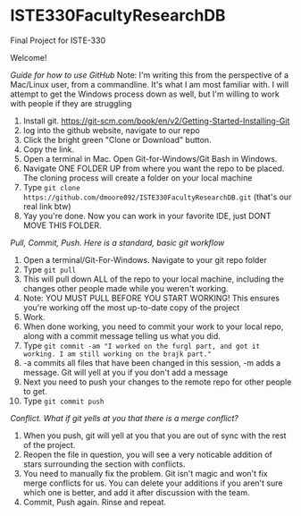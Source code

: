 # ISTE330FacultyResearchDB
Final Project for ISTE-330

Welcome!

_Guide for how to use GitHub_
Note: I'm writing this from the perspective of a Mac/Linux user, from a commandline. It's what I am most familiar with. 
I will attempt to get the Windows process down as well, but I'm willing to work with people if they are struggling

1. Install git. https://git-scm.com/book/en/v2/Getting-Started-Installing-Git
2. log into the github website, navigate to our repo
3. Click the bright green "Clone or Download" button.
4. Copy the link.
5. Open a terminal in Mac.
   Open Git-for-Windows/Git Bash in Windows.
6. Navigate ONE FOLDER UP from where you want the repo to be placed. The cloning process will create a folder on your local machine
7. Type `git clone https://github.com/dmoore092/ISTE330FacultyResearchDB.git`   (that's our real link btw)
8. Yay you're done. Now you can work in your favorite IDE, just DONT MOVE THIS FOLDER.


_Pull, Commit, Push. Here is a standard, basic git workflow_
1. Open a terminal/Git-For-Windows. Navigate to your git repo folder
2. Type `git pull`
3. This will pull down ALL of the repo to your local machine, including the changes other people made while you weren't working.
4. Note: YOU MUST PULL BEFORE YOU START WORKING! This ensures you're working off the most up-to-date copy of the project
5. Work.
6. When done working, you need to commit your work to your local repo, along with a commit message telling us what you did.
7. Type `git commit -am "I worked on the furgl part, and got it working. I am still working on the brajk part."`
8. -a commits all files that have been changed in this session, -m adds a message. Git will yell at you if you don't add a message
9. Next you need to push your changes to the remote repo for other people to get.
10. Type `git commit push`

_Conflict. What if git yells at you that there is a merge conflict?_
1. When you push, git will yell at you that you are out of sync with the rest of the project.
2. Reopen the file in question, you will see a very noticable addition of stars surrounding the section with conflicts.
3. You need to manually fix the problem. Git isn't magic and won't fix merge conflicts for us. You can delete your additions if you aren't sure which one is better, and add it after discussion with the team.
4. Commit, Push again. Rinse and repeat.
